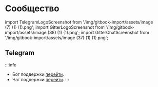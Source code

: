 # Сообщество

import TelegramLogoScreenshot from '/img/gitbook-import/assets/image (7) (1) (1).png';
import GitterLogoScreenshot from '/img/gitbook-import/assets/image (38) (1) (1).png';
import GitterChatScreenshot from '/img/gitbook-import/assets/image (37) (1) (1).png';

## Telegram 

<!-- <img src={TelegramLogoScreenshot} alt="" /> -->

:::info
* Бот поддержки [перейти](https://t.me/SoftVsupport_bot).
* Чат поддержки [перейти](https://t.me/+5Ra7entaUjRhMWJi).
:::

